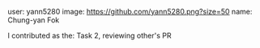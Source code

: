 user: yann5280
image: https://github.com/yann5280.png?size=50
name: Chung-yan Fok

I contributed as the: Task 2, reviewing other's PR
